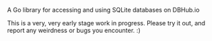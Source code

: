 A Go library for accessing and using SQLite databases on DBHub.io

This is a very, very early stage work in progress.  Please try it
out, and report any weirdness or bugs you encounter. :)
